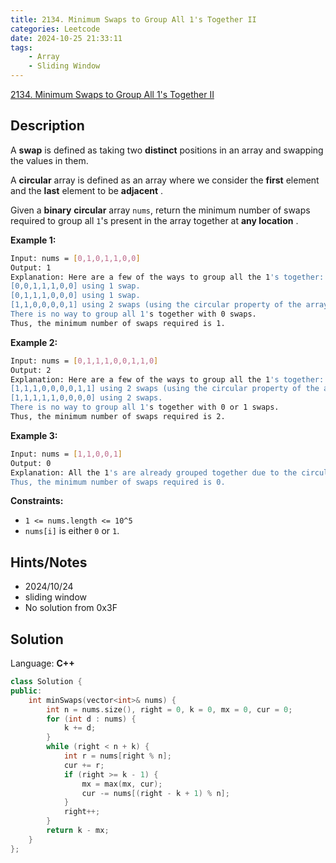 ```yaml
---
title: 2134. Minimum Swaps to Group All 1's Together II
categories: Leetcode
date: 2024-10-25 21:33:11
tags:
    - Array
    - Sliding Window
---
```


[2134. Minimum Swaps to Group All 1's Together II](https://leetcode.com/problems/minimum-swaps-to-group-all-1s-together-ii/description/)

## Description

A **swap**  is defined as taking two **distinct**  positions in an array and swapping the values in them.

A **circular**  array is defined as an array where we consider the **first**  element and the **last**  element to be **adjacent** .

Given a **binary**  **circular**  array `nums`, return the minimum number of swaps required to group all `1`'s present in the array together at **any location** .

**Example 1:**

```bash
Input: nums = [0,1,0,1,1,0,0]
Output: 1
Explanation: Here are a few of the ways to group all the 1's together:
[0,0,1,1,1,0,0] using 1 swap.
[0,1,1,1,0,0,0] using 1 swap.
[1,1,0,0,0,0,1] using 2 swaps (using the circular property of the array).
There is no way to group all 1's together with 0 swaps.
Thus, the minimum number of swaps required is 1.
```

**Example 2:**

```bash
Input: nums = [0,1,1,1,0,0,1,1,0]
Output: 2
Explanation: Here are a few of the ways to group all the 1's together:
[1,1,1,0,0,0,0,1,1] using 2 swaps (using the circular property of the array).
[1,1,1,1,1,0,0,0,0] using 2 swaps.
There is no way to group all 1's together with 0 or 1 swaps.
Thus, the minimum number of swaps required is 2.
```

**Example 3:**

```bash
Input: nums = [1,1,0,0,1]
Output: 0
Explanation: All the 1's are already grouped together due to the circular property of the array.
Thus, the minimum number of swaps required is 0.
```

**Constraints:**

- `1 <= nums.length <= 10^5`
- `nums[i]` is either `0` or `1`.

## Hints/Notes

- 2024/10/24
- sliding window
- No solution from 0x3F

## Solution

Language: **C++**

```C++
class Solution {
public:
    int minSwaps(vector<int>& nums) {
        int n = nums.size(), right = 0, k = 0, mx = 0, cur = 0;
        for (int d : nums) {
            k += d;
        }
        while (right < n + k) {
            int r = nums[right % n];
            cur += r;
            if (right >= k - 1) {
                mx = max(mx, cur);
                cur -= nums[(right - k + 1) % n];
            }
            right++;
        }
        return k - mx;
    }
};
```
